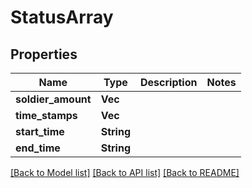 # StatusArray

## Properties

Name | Type | Description | Notes
------------ | ------------- | ------------- | -------------
**soldier_amount** | **Vec<i32>** |  | 
**time_stamps** | **Vec<String>** |  | 
**start_time** | **String** |  | 
**end_time** | **String** |  | 

[[Back to Model list]](../README.md#documentation-for-models) [[Back to API list]](../README.md#documentation-for-api-endpoints) [[Back to README]](../README.md)


